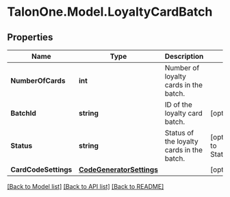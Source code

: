 # TalonOne.Model.LoyaltyCardBatch
## Properties

Name | Type | Description | Notes
------------ | ------------- | ------------- | -------------
**NumberOfCards** | **int** | Number of loyalty cards in the batch. | 
**BatchId** | **string** | ID of the loyalty card batch. | [optional] 
**Status** | **string** | Status of the loyalty cards in the batch. | [optional] [default to StatusEnum.Active]
**CardCodeSettings** | [**CodeGeneratorSettings**](CodeGeneratorSettings.md) |  | [optional] 

[[Back to Model list]](../README.md#documentation-for-models) [[Back to API list]](../README.md#documentation-for-api-endpoints) [[Back to README]](../README.md)

